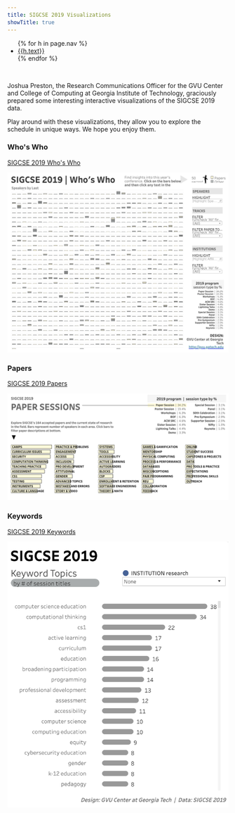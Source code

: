 ```yaml
---
title: SIGCSE 2019 Visualizations
showTitle: true
---
```


<ul>
{% for h in page.nav %}
<li> <a href="#{{h.link}}">{{h.text}}</a></li>
{% endfor %}
</ul>

<br/>

Joshua Preston, the Research Communications Officer for the GVU Center and College of Computing at Georgia Institute of Technology, graciously prepared some interesting interactive visualizations of the SIGCSE 2019 data.

Play around with these visualizations, they allow you to explore the schedule in unique ways. We hope you enjoy them.

### Who's Who

[SIGCSE 2019 Who's Who](https://public.tableau.com/views/practice_sigcse/Dashboard3?%3Aembed=y&%3Adisplay_count=yes&publish=yes&%3AshowVizHome=no#2)

<a href="https://public.tableau.com/views/practice_sigcse/Dashboard3?%3Aembed=y&%3Adisplay_count=yes&publish=yes&%3AshowVizHome=no#2"><img  src="files/whos-who.png"
            alt="depiction of the Who's Who visualization"
            width="512px"></a>

### Papers

[SIGCSE 2019 Papers](
https://public.tableau.com/views/SIGCSE2019Papers/Dashboard1?:embed=y&:display_count=yes&publish=yes&:showVizHome=no)

<a href="https://public.tableau.com/views/SIGCSE2019Papers/Dashboard1?:embed=y&:display_count=yes&publish=yes&:showVizHome=no)
"><img  src="files/papers.png"
            alt="depiction of the Papers visualization"
            width="512px"></a>

### Keywords

[SIGCSE 2019 Keywords](https://public.tableau.com/views/sigcse2019keywords/Dashboard1?:embed=y&:display_count=yes&publish=yes&:showVizHome=no)


<a href="https://public.tableau.com/views/sigcse2019keywords/Dashboard1?:embed=y&:display_count=yes&publish=yes&:showVizHome=no"><img  src="files/keywords.png"
            alt="depiction of the keywords visualization"
            width="512px"></a>